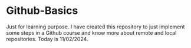 # Github-Basics
Just for learning purpose.
I have created this repository to just implement some steps in a Github course and know more about remote and local repositories. Today is 11/02/2024.

